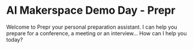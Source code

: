 # AI Makerspace Demo Day - Prepr

Welcome to Prepr your personal preparation assistant. I can help you prepare for a conference, a meeting or an interview... How can I help you today?

